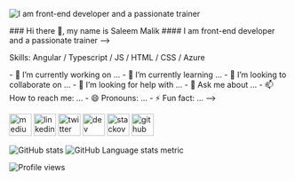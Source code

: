 <!--
**saleemmalikraja/saleemmalikraja** is a ✨ _special_ ✨ repository because its `README.md` (this file) appears on your GitHub profile.

Here are some ideas to get you started:

- 🔭 I’m currently working on ...
- 🌱 I’m currently learning ...
- 👯 I’m looking to collaborate on ...
- 🤔 I’m looking for help with ...
- 💬 Ask me about ...
- 📫 How to reach me: ...
- 😄 Pronouns: ...
- ⚡ Fun fact: ...
-->


![I am front-end developer and a passionate trainer ](https://github.com/saleemmalikraja/saleemmalikraja/blob/master/images/first-banner-github-readme.png)
<!-->
### Hi there 👋, my name is Saleem Malik
#### I am front-end developer and a passionate trainer 
-->
Skills: Angular / Typescript / JS / HTML / CSS / Azure

<!-->

- 🔭 I’m currently working on ...
- 🌱 I’m currently learning ...
- 👯 I’m looking to collaborate on ...
- 🤔 I’m looking for help with ...
- 💬 Ask me about ...
- 📫 How to reach me: ...
- 😄 Pronouns: ...
- ⚡ Fun fact: ...
-->

[<img src='https://cdn.jsdelivr.net/npm/simple-icons@3.0.1/icons/medium.svg' alt='medium' height='40'>](https://medium.com/@saleemmalikraja)  [<img src='https://cdn.jsdelivr.net/npm/simple-icons@3.0.1/icons/linkedin.svg' alt='linkedin' height='40'>](https://www.linkedin.com/in/saleem-malik-b3188323/)    [<img src='https://cdn.jsdelivr.net/npm/simple-icons@3.0.1/icons/twitter.svg' alt='twitter' height='40'>](https://twitter.com/SaleemMalikRaja)    [<img src='https://cdn.jsdelivr.net/npm/simple-icons@3.0.1/icons/dev-dot-to.svg' alt='dev' height='40'>](https://dev.to/saleemmalikraja)    [<img src='https://cdn.jsdelivr.net/npm/simple-icons@3.0.1/icons/stackoverflow.svg' alt='stackoverflow' height='40'>](https://stackoverflow.com/users/9961563)    [<img src='https://cdn.jsdelivr.net/npm/simple-icons@3.0.1/icons/github.svg' alt='github' height='40'>](https://github.com/saleemmalikraja)

![GitHub stats](https://github-readme-stats.vercel.app/api?username=saleemmalikraja&show_icons=true)  ![GitHub Language stats metric](https://github-readme-stats.vercel.app/api?username=saleemmalikraja&show_icons=true)

![Profile views](https://gpvc.arturio.dev/saleemmalikraja)  